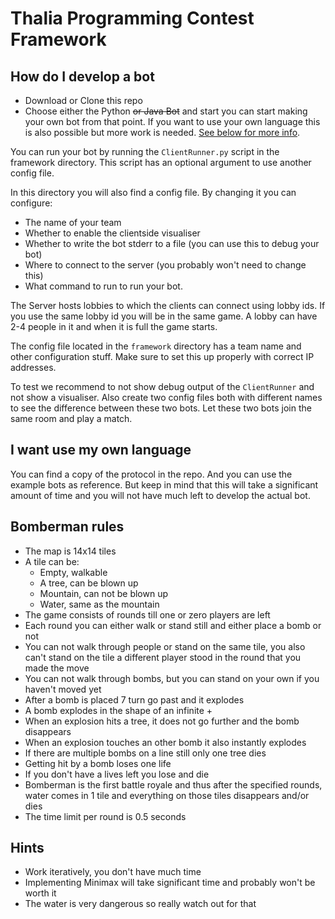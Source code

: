 # Thalia Programming Contest Framework

## How do I develop a bot
- Download or Clone this repo
- Choose either the Python ~~or Java Bot~~ and start you can start making your 
    own bot from that point. If you want to use your own language this is also 
    possible but more work is needed. [See below for more info](#I-want-use-my-own-language).
    
You can run your bot by running the ```ClientRunner.py``` script in the framework directory.
This script has an optional argument to use another config file.

In this directory you will also find a config file. By changing it you can configure:
- The name of your team
- Whether to enable the clientside visualiser
- Whether to write the bot stderr to a file (you can use this to debug your bot)
- Where to connect to the server (you probably won't need to change this)
- What command to run to run your bot.

The Server hosts lobbies to which the clients can connect using lobby ids.
If you use the same lobby id you will be in the same game. A lobby can have 2-4
people in it and when it is full the game starts.

The config file located in the `framework` directory has a team name and other
configuration stuff. Make sure to set this up properly with correct IP addresses.

To test we recommend to not show debug output of the `ClientRunner` and not 
show a visualiser. Also create two config files both with different names to 
see the difference between these two bots. Let these two bots join the same 
room and play a match.

## I want use my own language
You can find a copy of the protocol in the repo. And you can use the example 
bots as reference. But keep in mind that this will take a significant amount of
time and you will not have much left to develop the actual bot.

## Bomberman rules
- The map is 14x14 tiles
- A tile can be:
  - Empty, walkable
  - A tree, can be blown up
  - Mountain, can not be blown up
  - Water, same as the mountain
- The game consists of rounds till one or zero players are left
- Each round you can either walk or stand still and either place a bomb or not
- You can not walk through people or stand on the same tile, 
  you also can't stand on the tile a different player stood in the round that you made the move
- You can not walk through bombs, but you can stand on your own if you haven't moved yet
- After a bomb is placed 7 turn go past and it explodes
- A bomb explodes in the shape of an infinite +
- When an explosion hits a tree, it does not go further and the bomb disappears
- When an explosion touches an other bomb it also instantly explodes
- If there are multiple bombs on a line still only one tree dies
- Getting hit by a bomb loses one life
- If you don't have a lives left you lose and die
- Bomberman is the first battle royale and thus after the specified rounds, 
  water comes in 1 tile and everything on those tiles disappears and/or dies
- The time limit per round is 0.5 seconds

## Hints
- Work iteratively, you don't have much time
- Implementing Minimax will take significant time and probably won't be worth it
- The water is very dangerous so really watch out for that
